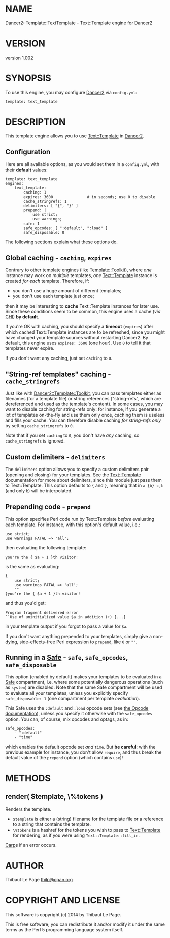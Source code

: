 # NAME

Dancer2::Template::TextTemplate - Text::Template engine for Dancer2

# VERSION

version 1.002

# SYNOPSIS

To use this engine, you may configure [Dancer2](https://metacpan.org/pod/Dancer2) via `config.yml`:

    template: text_template

# DESCRIPTION

This template engine allows you to use [Text::Template](https://metacpan.org/pod/Text::Template) in [Dancer2](https://metacpan.org/pod/Dancer2).

## Configuration

Here are all available options, as you would set them in a `config.yml`, with
their __default__ values:

    template: text_template
    engines:
        text_template:
            caching: 1
            expires: 3600               # in seconds; use 0 to disable
            cache_stringrefs: 1
            delimiters: [ "{", "}" ]
            prepend: |
                use strict;
                use warnings;
            safe: 1
            safe_opcodes: [ ":default", ":load" ]
            safe_disposable: 0

The following sections explain what these options do.

## Global caching - `caching`, `expires`

Contrary to other template engines (like [Template::Toolkit](https://metacpan.org/pod/Template::Toolkit)), where _one_
instance may work on _multiple_ templates, _one_ [Text::Template](https://metacpan.org/pod/Text::Template) instance
is created _for each_ template. Therefore, if:

- you don't use a huge amount of different templates;
- you don't use each template just once;

then it may be interesting to __cache__ Text::Template instances for later use.
Since these conditions seem to be common, this engine uses a cache (_via_
[CHI](https://metacpan.org/pod/CHI)) __by default__.

If you're OK with caching, you should specify a __timeout__ (`expires`) after
which cached Text::Template instances are to be refreshed, since you might
have changed your template sources without restarting Dancer2. By default,
this engine uses `expires: 3600` (one hour). Use `0` to tell it that
templates never expire.

If you don't want any caching, just set `caching` to `0`.

## "String-ref templates" caching - `cache_stringrefs`

Just like with [Dancer2::Template::Toolkit](https://metacpan.org/pod/Dancer2::Template::Toolkit), you can pass templates either as
filenames (for a template file) or string references ("string-refs", which are
dereferenced and used as the template's content). In some cases, you may want
to disable caching for string-refs only: for instance, if you generate a lot
of templates on-the-fly and use them only once, caching them is useless and
fills your cache. You can therefore disable caching _for string-refs only_ by
setting `cache_stringrefs` to `0`.

Note that if you set `caching` to `0`, you don't have _any_ caching, so
`cache_stringrefs` is ignored.

## Custom delimiters - `delimiters`

The `delimiters` option allows you to specify a custom delimiters pair
(opening and closing) for your templates. See the [Text::Template](https://metacpan.org/pod/Text::Template)
documentation for more about delimiters, since this module just pass them to
Text::Template. This option defaults to `{` and `}`, meaning that in `a
{b} c`, `b` (and only `b`) will be interpolated.

## Prepending code - `prepend`

This option specifies Perl code run by Text::Template _before_ evaluating
each template. For instance, with this option's default value, i.e.:

    use strict;
    use warnings FATAL => 'all';

then evaluating the following template:

    you're the { $a + 1 }th visitor!

is the same as evaluating:

    {
        use strict;
        use warnings FATAL => 'all';
        ""
    }you're the { $a + 1 }th visitor!

and thus you'd get:

    Program fragment delivered error
    ``Use of uninitialized value $a in addition (+) [...]

in your template output if you forgot to pass a value for `$a`.

If you don't want anything prepended to your templates, simply give a
non-dying, side-effects-free Perl expression to `prepend`, like `0` or
`""`.

## Running in a [Safe](https://metacpan.org/pod/Safe) - `safe`, `safe_opcodes`, `safe_disposable`

This option (enabled by default) makes your templates to be evaluated in a
[Safe](https://metacpan.org/pod/Safe) compartment, i.e. where some potentially dangerous operations (such as
`system`) are disabled. Note that the same Safe compartment will be used to
evaluate all your templates, unless you explicitly specify `safe_disposable:
1` (one compartment per template _evaluation_).

This Safe uses the `:default` and `:load` opcode sets (see [the Opcode
documentation](https://metacpan.org/pod/Opcode#Predefined-Opcode-Tags)), unless
you specify it otherwise with the `safe_opcodes` option. You can, of course,
mix opcodes and optags, as in:

    safe_opcodes:
        - ":default"
        - "time"

which enables the default opcode set _and_ `time`. But __be careful__: with
the previous example for instance, you don't allow `require`, and thus break
the default value of the `prepend` option (which contains `use`)!

# METHODS

## render( $template, \\%tokens )

Renders the template.

- `$template` is either a (string) filename for the template file or a reference to a string that contains the template.
- `\%tokens` is a hashref for the tokens you wish to pass to [Text::Template](https://metacpan.org/pod/Text::Template) for rendering, as if you were using `Text::Template::fill_in`.

[Carp](https://metacpan.org/pod/Croak)s if an error occurs.

# AUTHOR

Thibaut Le Page <thilp@cpan.org>

# COPYRIGHT AND LICENSE

This software is copyright (c) 2014 by Thibaut Le Page.

This is free software; you can redistribute it and/or modify it under
the same terms as the Perl 5 programming language system itself.
